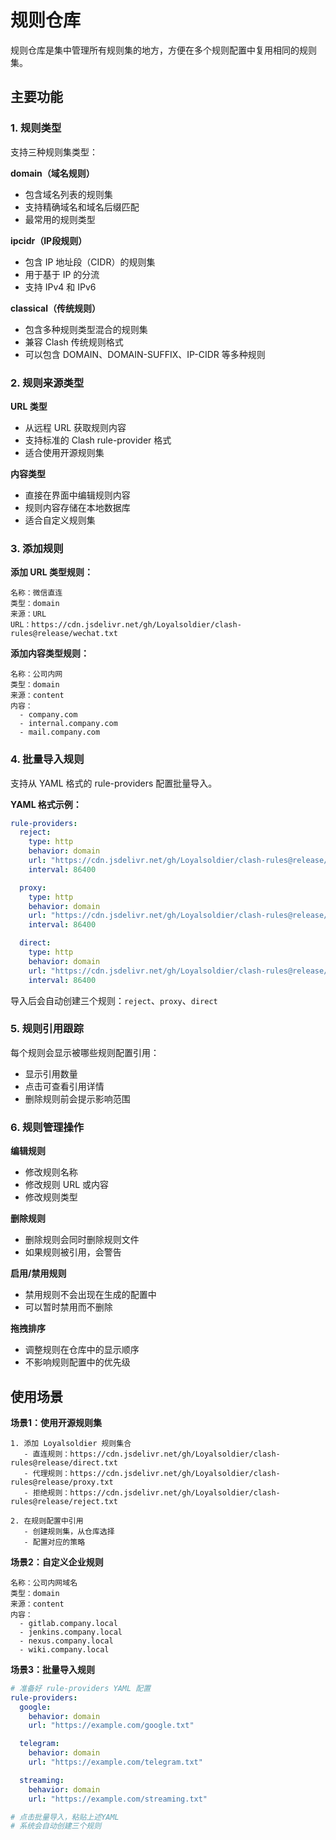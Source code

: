 # 规则仓库

规则仓库是集中管理所有规则集的地方，方便在多个规则配置中复用相同的规则集。

## 主要功能

### 1. 规则类型

支持三种规则集类型：

**domain（域名规则）**
- 包含域名列表的规则集
- 支持精确域名和域名后缀匹配
- 最常用的规则类型

**ipcidr（IP段规则）**
- 包含 IP 地址段（CIDR）的规则集
- 用于基于 IP 的分流
- 支持 IPv4 和 IPv6

**classical（传统规则）**
- 包含多种规则类型混合的规则集
- 兼容 Clash 传统规则格式
- 可以包含 DOMAIN、DOMAIN-SUFFIX、IP-CIDR 等多种规则

### 2. 规则来源类型

**URL 类型**
- 从远程 URL 获取规则内容
- 支持标准的 Clash rule-provider 格式
- 适合使用开源规则集

**内容类型**
- 直接在界面中编辑规则内容
- 规则内容存储在本地数据库
- 适合自定义规则集

### 3. 添加规则

**添加 URL 类型规则：**
```
名称：微信直连
类型：domain
来源：URL
URL：https://cdn.jsdelivr.net/gh/Loyalsoldier/clash-rules@release/wechat.txt
```

**添加内容类型规则：**
```
名称：公司内网
类型：domain
来源：content
内容：
  - company.com
  - internal.company.com
  - mail.company.com
```

### 4. 批量导入规则

支持从 YAML 格式的 rule-providers 配置批量导入。

**YAML 格式示例：**
```yaml
rule-providers:
  reject:
    type: http
    behavior: domain
    url: "https://cdn.jsdelivr.net/gh/Loyalsoldier/clash-rules@release/reject.txt"
    interval: 86400

  proxy:
    type: http
    behavior: domain
    url: "https://cdn.jsdelivr.net/gh/Loyalsoldier/clash-rules@release/proxy.txt"
    interval: 86400

  direct:
    type: http
    behavior: domain
    url: "https://cdn.jsdelivr.net/gh/Loyalsoldier/clash-rules@release/direct.txt"
    interval: 86400
```

导入后会自动创建三个规则：`reject`、`proxy`、`direct`

### 5. 规则引用跟踪

每个规则会显示被哪些规则配置引用：
- 显示引用数量
- 点击可查看引用详情
- 删除规则前会提示影响范围

### 6. 规则管理操作

**编辑规则**
- 修改规则名称
- 修改规则 URL 或内容
- 修改规则类型

**删除规则**
- 删除规则会同时删除规则文件
- 如果规则被引用，会警告

**启用/禁用规则**
- 禁用规则不会出现在生成的配置中
- 可以暂时禁用而不删除

**拖拽排序**
- 调整规则在仓库中的显示顺序
- 不影响规则配置中的优先级

## 使用场景

**场景1：使用开源规则集**
```
1. 添加 Loyalsoldier 规则集合
   - 直连规则：https://cdn.jsdelivr.net/gh/Loyalsoldier/clash-rules@release/direct.txt
   - 代理规则：https://cdn.jsdelivr.net/gh/Loyalsoldier/clash-rules@release/proxy.txt
   - 拒绝规则：https://cdn.jsdelivr.net/gh/Loyalsoldier/clash-rules@release/reject.txt

2. 在规则配置中引用
   - 创建规则集，从仓库选择
   - 配置对应的策略
```

**场景2：自定义企业规则**
```
名称：公司内网域名
类型：domain
来源：content
内容：
  - gitlab.company.local
  - jenkins.company.local
  - nexus.company.local
  - wiki.company.local
```

**场景3：批量导入规则**
```yaml
# 准备好 rule-providers YAML 配置
rule-providers:
  google:
    behavior: domain
    url: "https://example.com/google.txt"

  telegram:
    behavior: domain
    url: "https://example.com/telegram.txt"

  streaming:
    behavior: domain
    url: "https://example.com/streaming.txt"

# 点击批量导入，粘贴上述YAML
# 系统会自动创建三个规则
```

